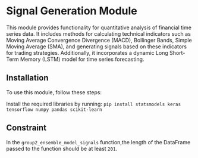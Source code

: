 # Signal Generation Module 

This module provides functionality for quantitative analysis of financial time series data. It includes methods for calculating technical indicators such as
Moving Average Convergence Divergence (MACD), Bollinger Bands, Simple Moving Average (SMA), and generating signals based on these indicators for trading 
strategies.  Additionally, it incorporates a dynamic Long Short-Term Memory (LSTM) model for time series forecasting.

## Installation

To use this module, follow these steps:

 Install the required libraries by running:
    ```
    pip install statsmodels keras tensorflow numpy pandas scikit-learn
    ```
## Constraint    
In the `group2_ensemble_model_signals` function,the length of the DataFrame passed to the function should be at least `201`.
